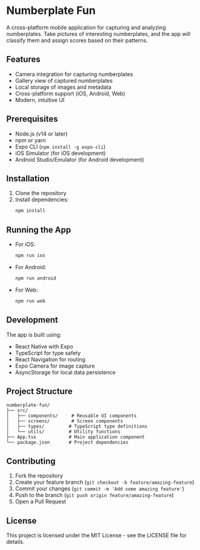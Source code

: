 # Numberplate Fun

A cross-platform mobile application for capturing and analyzing numberplates. Take pictures of interesting numberplates, and the app will classify them and assign scores based on their patterns.

## Features

- Camera integration for capturing numberplates
- Gallery view of captured numberplates
- Local storage of images and metadata
- Cross-platform support (iOS, Android, Web)
- Modern, intuitive UI

## Prerequisites

- Node.js (v14 or later)
- npm or yarn
- Expo CLI (`npm install -g expo-cli`)
- iOS Simulator (for iOS development)
- Android Studio/Emulator (for Android development)

## Installation

1. Clone the repository
2. Install dependencies:
   ```bash
   npm install
   ```

## Running the App

- For iOS:
  ```bash
  npm run ios
  ```

- For Android:
  ```bash
  npm run android
  ```

- For Web:
  ```bash
  npm run web
  ```

## Development

The app is built using:
- React Native with Expo
- TypeScript for type safety
- React Navigation for routing
- Expo Camera for image capture
- AsyncStorage for local data persistence

## Project Structure

```
numberplate-fun/
├── src/
│   ├── components/     # Reusable UI components
│   ├── screens/        # Screen components
│   ├── types/         # TypeScript type definitions
│   └── utils/         # Utility functions
├── App.tsx            # Main application component
└── package.json       # Project dependencies
```

## Contributing

1. Fork the repository
2. Create your feature branch (`git checkout -b feature/amazing-feature`)
3. Commit your changes (`git commit -m 'Add some amazing feature'`)
4. Push to the branch (`git push origin feature/amazing-feature`)
5. Open a Pull Request

## License

This project is licensed under the MIT License - see the LICENSE file for details. 
